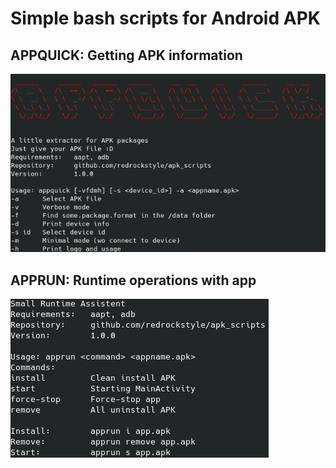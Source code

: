 # Simple bash scripts for Android APK
## APPQUICK: Getting APK information
![image](./img/appquick.png)

## APPRUN: Runtime operations with app
![image](./img/apprun.png)

